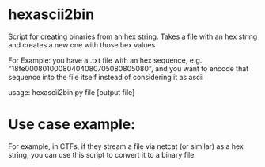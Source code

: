# hexascii2bin
Script for creating binaries from an hex string. Takes a file with an hex string and creates a new one with those hex values

For Example: you have a .txt file with an hex sequence, e.g. "18fe00080100080404080705080805080", and you want to encode that sequence into the file itself instead of considering it as ascii

usage: hexascii2bin.py file [output file]

# Use case example:
For example, in CTFs, if they stream a file via netcat (or similar) as a hex string, you can use this script to convert it to a binary file.
